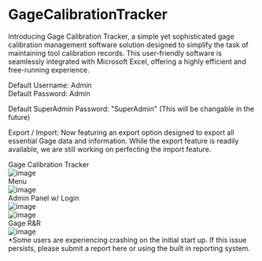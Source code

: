 # GageCalibrationTracker
Introducing Gage Calibration Tracker, a simple yet sophisticated gage calibration management software solution designed to simplify the task of maintaining tool calibration records. This user-friendly software is seamlessly integrated with Microsoft Excel, offering a highly efficient and free-running experience.

Default Username: Admin<br>
Default Password: Admin<br>

Default SuperAdmin Password: "SuperAdmin" (This will be changable in the future)

Export / Import:
Now featuring an export option designed to export all essential Gage data and information. While the export feature is readily available, we are still working on perfecting the import feature.

Gage Calibration Tracker<br>
![image](https://github.com/alexfare/GageCalibrationTracker/assets/40654995/c050fac8-e9a1-46ac-be11-bfc57ee86a64)
<br>
Menu<br>
![image](https://github.com/alexfare/GageCalibrationTracker/assets/40654995/d42115c9-99d4-4162-a186-dde516a94842)
<br>
Admin Panel w/ Login<br>
![image](https://github.com/alexfare/GageCalibrationTracker/assets/40654995/0ba9a013-9bda-4c08-b28c-892c254f7fa7)
<br>
![image](https://github.com/alexfare/GageCalibrationTracker/assets/40654995/a2149984-5d7d-45a7-88bb-2c6e9379d5f0)
<br>
Gage R&R <br>
![image](https://github.com/alexfare/GageCalibrationTracker/assets/40654995/b7a09091-aa7b-49a5-9926-abbac4f5ad55)
<br>
*Some users are experiencing crashing on the initial start up. If this issue persists, please submit a report here or using the built in reporting system.
